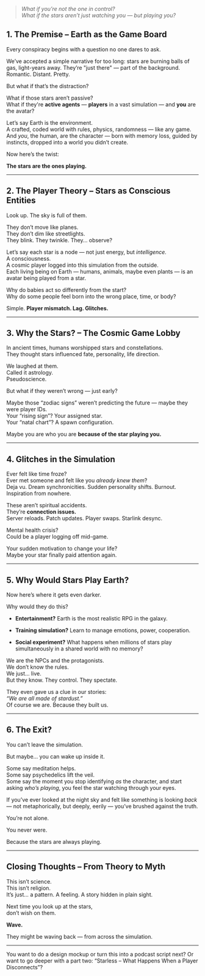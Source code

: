 > _What if you’re not the one in control?  
> What if the stars aren’t just watching you — but playing you?_

## **1. The Premise – Earth as the Game Board**

Every conspiracy begins with a question no one dares to ask.

We’ve accepted a simple narrative for too long: stars are burning balls of gas, light-years away. They’re "just there" — part of the background. Romantic. Distant. Pretty.

But what if that’s the distraction?

What if those stars aren’t passive?  
What if they're **active agents** — **players** in a vast simulation — and **you** are the avatar?

Let’s say Earth is the environment.  
A crafted, coded world with rules, physics, randomness — like any game.  
And _you_, the human, are the character — born with memory loss, guided by instincts, dropped into a world you didn’t create.

Now here’s the twist:

**The stars are the ones playing.**

---

## **2. The Player Theory – Stars as Conscious Entities**

Look up. The sky is full of them.

They don’t move like planes.  
They don’t dim like streetlights.  
They blink. They twinkle. They… observe?

Let’s say each star is a node — not just energy, but _intelligence._  
A consciousness.  
A cosmic player logged into this simulation from the outside.  
Each living being on Earth — humans, animals, maybe even plants — is an avatar being played from a star.

Why do babies act so differently from the start?  
Why do some people feel born into the wrong place, time, or body?

Simple. **Player mismatch. Lag. Glitches.**

---

## **3. Why the Stars? – The Cosmic Game Lobby**

In ancient times, humans worshipped stars and constellations.  
They thought stars influenced fate, personality, life direction.

We laughed at them.  
Called it astrology.  
Pseudoscience.

But what if they weren’t wrong — just early?

Maybe those “zodiac signs” weren’t predicting the future — maybe they were player IDs.  
Your “rising sign”? Your assigned star.  
Your “natal chart”? A spawn configuration.

Maybe you are who you are **because of the star playing you.**

---

## **4. Glitches in the Simulation**

Ever felt like time froze?  
Ever met someone and felt like you _already knew them_?  
Deja vu. Dream synchronicities. Sudden personality shifts. Burnout. Inspiration from nowhere.

These aren’t spiritual accidents.  
They’re **connection issues.**  
Server reloads. Patch updates. Player swaps. Starlink desync.

Mental health crisis?  
Could be a player logging off mid-game.

Your sudden motivation to change your life?  
Maybe your star finally paid attention again.

---

## **5. Why Would Stars Play Earth?**

Now here’s where it gets even darker.

Why would they do this?

- **Entertainment?** Earth is the most realistic RPG in the galaxy.
    
- **Training simulation?** Learn to manage emotions, power, cooperation.
    
- **Social experiment?** What happens when millions of stars play simultaneously in a shared world with no memory?
    

We are the NPCs and the protagonists.  
We don’t know the rules.  
We just… live.  
But they know. They control. They spectate.

They even gave us a clue in our stories:  
_“We are all made of stardust.”_  
Of course we are. Because they built us.

---

## **6. The Exit?**

You can’t leave the simulation.

But maybe… you can wake up inside it.

Some say meditation helps.  
Some say psychedelics lift the veil.  
Some say the moment you stop identifying _as_ the character, and start asking _who’s playing_, you feel the star watching through your eyes.

If you’ve ever looked at the night sky and felt like something is looking _back_ — not metaphorically, but deeply, eerily — you’ve brushed against the truth.

You’re not alone.

You never were.

Because the stars are always playing.

---

## **Closing Thoughts – From Theory to Myth**

This isn’t science.  
This isn’t religion.  
It’s just… a pattern. A feeling. A story hidden in plain sight.

Next time you look up at the stars,  
don’t wish on them.

**Wave.**

They might be waving back — from across the simulation.

---

You want to do a design mockup or turn this into a podcast script next? Or want to go deeper with a part two: “Starless – What Happens When a Player Disconnects”?